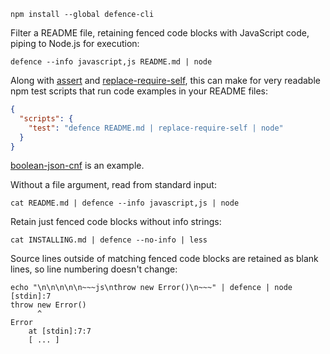 ```shell
npm install --global defence-cli
```

Filter a README file, retaining fenced code blocks with JavaScript code, piping to Node.js for execution:

```shell
defence --info javascript,js README.md | node
```

Along with [assert](https://nodejs.org/api/assert.html) and [replace-require-self](https://www.npmjs.com/package/replace-require-self), this can make for very readable npm test scripts that run code examples in your README files:

```json
{
  "scripts": {
    "test": "defence README.md | replace-require-self | node"
  }
}
```

[boolean-json-cnf](https://github.com/kemitchell/boolean-json-cnf.js) is an example.

Without a file argument, read from standard input:

```shell
cat README.md | defence --info javascript,js | node
```

Retain just fenced code blocks without info strings:

```shell
cat INSTALLING.md | defence --no-info | less
```

Source lines outside of matching fenced code blocks are retained as blank lines, so line numbering doesn't change:

```shell
echo "\n\n\n\n\n~~~js\nthrow new Error()\n~~~" | defence | node
[stdin]:7
throw new Error()
      ^
Error
    at [stdin]:7:7
	[ ... ]
```
